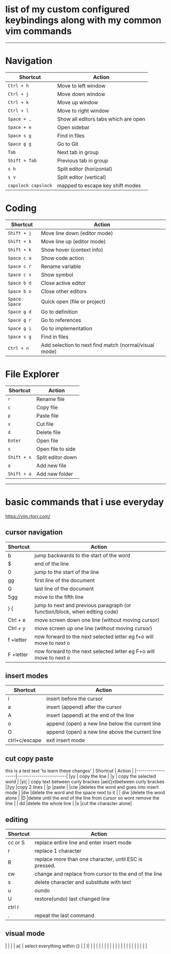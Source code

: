 # list of my custom configured keybindings along with my common vim commands 
---

# Navigation

| Shortcut        | Action                    |
|-----------------|----------------------------|
| `Ctrl + h`      | Move to left window         |
| `Ctrl + j`      | Move down window        |
| `Ctrl + k`      | Move up window              |
| `Ctrl + l`      | Move to right window        |
| `Space + ,`     | Show all editors tabs which are open           |
| `Space + e`     | Open sidebar                |
| `Space s g`     | Find in files               |
| `Space g g`     | Go to Git                   |
| `Tab`           | Next tab in group           |
| `Shift + Tab`   | Previous tab in group       |
| `s h`           | Split editor (horizontal)   |
| `s v`           | Split editor (vertical)     |
| `capslock capslock`           | mapped to escape key shift modes   |

# Coding

| Shortcut           | Action                                          |
|--------------------|-------------------------------------------------|
| `Shift + j`         | Move line down (editor mode)                   |
| `Shift + k`         | Move line up (editor mode)                     |
| `Shift + k`         | Show hover (context info)                      |
| `Space c a`         | Show code action                               |
| `Space c r`         | Rename variable                                |
| `Space c s`         | Show symbol                                    |
| `Space b d`         | Close active editor                            |
| `Space b o`         | Close other editors                            |
| `Space Space`       | Quick open (file or project)                   |
| `Space g d`         | Go to definition                               |
| `Space g r`         | Go to references                               |
| `Space g i`         | Go to implementation                           |
| `Space s g`         | Find in files                                  |
| `Ctrl + n`          | Add selection to next find match (normal/visual mode) |

# File Explorer

| Shortcut          | Action                |
|-------------------|------------------------|
| `r`               | Rename file             |
| `c`               | Copy file               |
| `p`               | Paste file              |
| `x`               | Cut file                |
| `d`               | Delete file             |
| `Enter`           | Open file               |
| `s`               | Open file to side       |
| `Shift + s`       | Split editor down       |
| `a`               | Add new file            |
| `Shift + a`       | Add new folder          |

---
# basic commands that i use everyday
https://vim.rtorr.com/
## cursor navigation
| Shortcut          | Action                |
|-------------------|------------------------|
|b        |jump backwards to the start of the word           |
|$        | end of the line                                  | 
|0        |jump to the start of the line           |
|gg        |first line of the document           |
|G        |last line of the document           |
|5gg        |move to the fifth line    |
|  } { | jump to next and previous paragraph (or function/block, when editing code)|
|   Ctrl + e     |  move screen down one line (without moving cursor)         |
|  Ctrl + y      |  move screen up one line (without moving cursor)         |
| f +letter      | now forward to the next selected letter eg f+o will move to next o         |
|F  +letter      | now forward to the next selected letter eg F+o will move to next o         |
## insert modes
| Shortcut          | Action                |
|-------------------|------------------------|
|    i   |  insert before the cursor         |
|   a     |    insert (append) after the cursor       |
|A        |insert (append) at the end of the line           |
|  o      |  append (open) a new line below the current line          |
|O        |  append (open) a new line above the current line          |
|   ctrl+c/escape     |exit insert mode           |
## cut copy paste
this is a test text 'to learn these changes'
| Shortcut          | Action                |
|-------------------|------------------------|
|yy        |  copy the line         | 
|y        |  copy the selected word         | 
|yi{        |  copy text between curly brackes |aei{}xtbetween curly brackes
|2yy        |copy 2 lines           |
|p        |paste           |
|ciw        |deletes the word and goes into insert mode           |
|dw  |delete the word and the space next to it   |
| diw |delete the word alone   |
|D  |delete until the end of the line from cursor so wont remove the line  |
| dd |delete the whole line   |
|x |cut the character alone|
## editing 
| Shortcut          | Action                |
|-------------------|------------------------|
| cc or S |replace entire line and enter insert mode   |
| r| replace 1 character |
| R|  replace more than one character, until ESC is pressed.|
|cw  |change and replace from cursor to the end of the line   |
|  s|delete character and substitute with text   |
| u |oundo  |
| U |restore(undo) last changed line   |
|ctrl r  |   |redo
|.  |repeat the last command   |
## visual mode
|  |   |
| a{ | select everything within {}  |
|   )|
|  |   |
|  |   |
|  |   |
|  |   |
|  |   |
|  |   |
|  |   |


